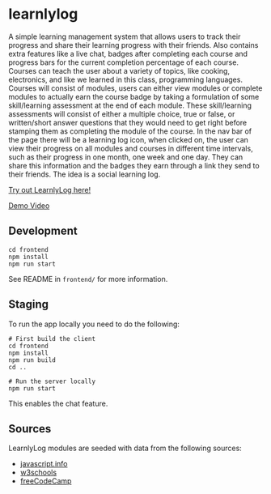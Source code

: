 # learnlylog
A simple learning management system that allows users to track their progress and share their learning progress with their friends. Also contains extra features like a live chat, badges after completing each course and progress bars for the current completion percentage of each course. Courses can teach the user about a variety of topics, like cooking, electronics, and like we learned in this class, programming languages. Courses will consist of modules, users can either view modules or complete modules to actually earn the course badge by taking a formulation of some skill/learning assessment at the end of each module. These skill/learning assessments will consist of either a multiple choice, true or false, or written/short answer questions that they would need to get right before stamping them as completing the module of the course. In the nav bar of the page there will be a learning log icon, when clicked on, the user can view their progress on all modules and courses in different time intervals, such as their progress in one month, one week and one day. They can share this information and the badges they earn through a link they send to their friends. The idea is a social learning log.

[Try out LearnlyLog here!](https://learnly-log.herokuapp.com/)

[Demo Video](https://drive.google.com/file/d/11I_NzCipyWJUYmjHKbndcA_JEBhnmjIo/view?usp=sharing)

## Development
```
cd frontend
npm install
npm run start
```
See README in `frontend/` for more information.

## Staging
To run the app locally you need to do the following:
```
# First build the client
cd frontend
npm install
npm run build
cd ..

# Run the server locally
npm run start
```
This enables the chat feature.


## Sources
LearnlyLog modules are seeded with data from the following sources:
- [javascript.info](https://javascript.info)
- [w3schools](https://w3schools.com)
- [freeCodeCamp](https://freecodecamp.org)
